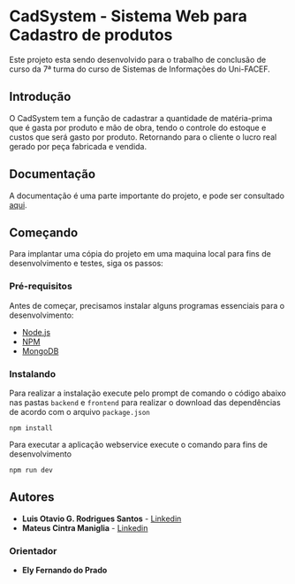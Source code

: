 # CadSystem - Sistema Web para Cadastro de produtos

Este projeto esta sendo desenvolvido para o trabalho de conclusão de curso da 7ª turma do curso de Sistemas de Informações do Uni-FACEF.

## Introdução

O CadSystem tem a função de cadastrar a quantidade de matéria-prima que é gasta por produto e mão de obra, tendo o controle do estoque e custos que será gasto por produto. Retornando para o cliente o lucro real gerado por peça fabricada e vendida.

## Documentação

A documentação é uma parte importante do projeto, e pode ser consultado [aqui](https://github.com/luis-otavio/projeto_tcc/wiki/Documentation).

## Começando

Para implantar uma cópia do projeto em uma maquina local para fins de desenvolvimento e testes, siga os passos:

### Pré-requisitos

Antes de começar, precisamos instalar alguns programas essenciais para o desenvolvimento:

* [Node.js](https://nodejs.org/en/)
* [NPM](https://www.npmjs.com/)
* [MongoDB](https://www.mongodb.com/)

### Instalando

Para realizar a instalação execute pelo prompt de comando o código abaixo nas pastas `backend` e `frontend` para realizar o download das dependências de acordo com o arquivo `package.json`

```
npm install
```

Para executar a aplicação webservice execute o comando para fins de desenvolvimento

```
npm run dev
```

## Autores

* **Luis Otavio G. Rodrigues Santos** - [Linkedin](https://www.linkedin.com/in/luis-otavio-rodrigues)
* **Mateus Cintra Maniglia** - [Linkedin](https://www.linkedin.com/in/mateus-cintra-8b6a92139/)

### Orientador

* **Ely Fernando do Prado**

<!---## Agradecimentos

* Agradecemos a todos os docentes do curso de Sistemas de Informação do Uni-FACEF.--->
